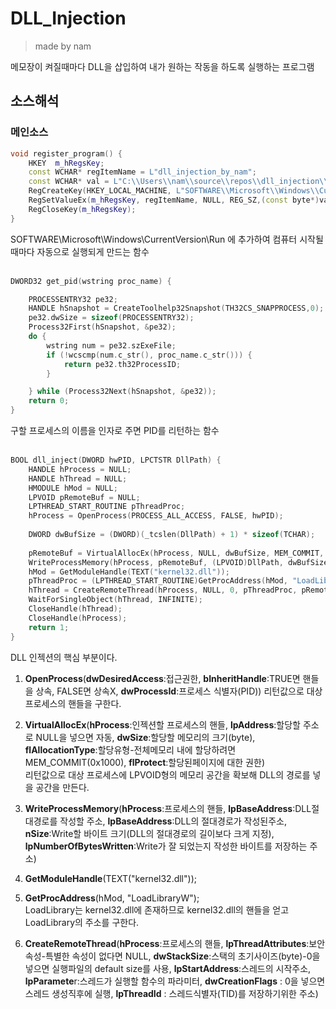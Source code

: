 # DLL_Injection
> made by nam


메모장이 켜질때마다 DLL을 삽입하여 내가 원하는 작동을 하도록 실행하는 프로그램    
    

## 소스해석

### 메인소스

```C++
void register_program() {
	HKEY  m_hRegsKey;
	const WCHAR* regItemName = L"dll_injection_by_nam";
	const WCHAR* val = L"C:\\Users\\nam\\source\\repos\\dll_injection\\x64\\Debug\\dll_injection.exe";
	RegCreateKey(HKEY_LOCAL_MACHINE, L"SOFTWARE\\Microsoft\\Windows\\CurrentVersion\\Run", &m_hRegsKey);
	RegSetValueEx(m_hRegsKey, regItemName, NULL, REG_SZ,(const byte*)val, 134);//lstrlen(val)*2
	RegCloseKey(m_hRegsKey);
}
```
SOFTWARE\\Microsoft\\Windows\\CurrentVersion\\Run 에 추가하여 컴퓨터 시작될때마다 자동으로 실행되게 만드는 함수 </br></br>


```C++
DWORD32 get_pid(wstring proc_name) {

	PROCESSENTRY32 pe32;
	HANDLE hSnapshot = CreateToolhelp32Snapshot(TH32CS_SNAPPROCESS,0);
	pe32.dwSize = sizeof(PROCESSENTRY32);
	Process32First(hSnapshot, &pe32);
	do {
		wstring num = pe32.szExeFile;
		if (!wcscmp(num.c_str(), proc_name.c_str())) {
			return pe32.th32ProcessID;
		}

	} while (Process32Next(hSnapshot, &pe32));
	return 0;
}
```
구할 프로세스의 이름을 인자로 주면 PID를 리턴하는 함수 </br></br>

```C++
BOOL dll_inject(DWORD hwPID, LPCTSTR DllPath) {
	HANDLE hProcess = NULL;
	HANDLE hThread = NULL; 
	HMODULE hMod = NULL; 
	LPVOID pRemoteBuf = NULL; 
	LPTHREAD_START_ROUTINE pThreadProc; 
	hProcess = OpenProcess(PROCESS_ALL_ACCESS, FALSE, hwPID);
	
	DWORD dwBufSize = (DWORD)(_tcslen(DllPath) + 1) * sizeof(TCHAR);
	
	pRemoteBuf = VirtualAllocEx(hProcess, NULL, dwBufSize, MEM_COMMIT, PAGE_READWRITE);
	WriteProcessMemory(hProcess, pRemoteBuf, (LPVOID)DllPath, dwBufSize, NULL); 
	hMod = GetModuleHandle(TEXT("kernel32.dll"));
	pThreadProc = (LPTHREAD_START_ROUTINE)GetProcAddress(hMod, "LoadLibraryW");
	hThread = CreateRemoteThread(hProcess, NULL, 0, pThreadProc, pRemoteBuf, 0, NULL);
	WaitForSingleObject(hThread, INFINITE); 
	CloseHandle(hThread); 
	CloseHandle(hProcess); 
	return 1; 
}
```
DLL 인젝션의 핵심 부분이다.    
1. **OpenProcess**(**dwDesiredAccess**:접근권한, **bInheritHandle**:TRUE면 핸들을 상속, FALSE면 상속X, **dwProcessId**:프로세스 식별자(PID)) 리턴값으로 대상 프로세스의 핸들을 구한다.   
2. **VirtualAllocEx**(**hProcess**:인젝션할 프로세스의 핸들, **lpAddress**:할당할 주소로 NULL을 넣으면 자동, **dwSize**:할당할 메모리의 크기(byte), **flAllocationType**:할당유형-전체메모리 내에 할당하려면 MEM_COMMIT(0x1000), **flProtect**:할당된페이지에 대한 권한)    
리턴값으로 대상 프로세스에 LPVOID형의 메모리 공간을 확보해 DLL의 경로를 넣을 공간을 만든다.

3. **WriteProcessMemory**(**hProcess**:프로세스의 핸들, **lpBaseAddress**:DLL절대경로를 작성할 주소, **lpBaseAddress**:DLL의 절대경로가 작성된주소, **nSize**:Write할 바이트 크기(DLL의 절대경로의 길이보다 크게 지정), **lpNumberOfBytesWritten**:Write가 잘 되었는지 작성한 바이트를 저장하는 주소)    

4. **GetModuleHandle**(TEXT("kernel32.dll"));
5. **GetProcAddress**(hMod, "LoadLibraryW");    
LoadLibrary는 kernel32.dll에 존재하므로 kernel32.dll의 핸들을 얻고 LoadLibrary의 주소를 구한다.

6. **CreateRemoteThread**(**hProcess**:프로세스의 핸들, **lpThreadAttributes**:보안속성-특별한 속성이 없다면 NULL, **dwStackSize**:스택의 초기사이즈(byte)-0을 넣으면 실행파일의 default size를 사용, **lpStartAddress**:스레드의 시작주소, **lpParamete**r:스레드가 실행할 함수의 파라미터, **dwCreationFlags** : 0을 넣으면 스레드 생성직후에 실행, **lpThreadId** : 스레드식별자(TID)를 저장하기위한 주소)


</br></br>
